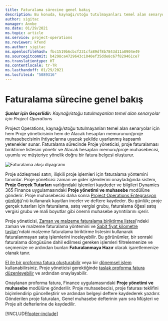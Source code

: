 ```yaml
---
title: Faturalama sürecine genel bakış
description: Bu konuda, kaynağı/stoğu tutulmayanları temel alan senaryolar için Project Operations uygulamasında faturalamaya genel bir bakış sağlanmaktadır.
author: sigitac
manager: Annbe
ms.date: 01/29/2021
ms.topic: article
ms.service: project-operations
ms.reviewer: kfend
ms.author: sigitac
ms.openlocfilehash: fbc1519b6cbcf231cfa89df8b7843d11a8904e49
ms.sourcegitcommit: b4298ca4729643c1040ef35dde8c67f829461ce7
ms.translationtype: HT
ms.contentlocale: tr-TR
ms.lasthandoff: 01/29/2021
ms.locfileid: "5089316"
---
```

# <a name="invoicing-process-overview"></a>Faturalama sürecine genel bakış

_**Şunlar için Geçerlidir:** Kaynağı/stoğu tutulmayanları temel alan senaryolar için Project Operations_

Project Operations, kaynağı/stoğu tutulmayanları temel alan senaryolar için hem Proje yöneticisinin hem de Alacak hesapları memurunun/proje muhasebecisinin ihtiyaçlarına uyacak şekilde uyarlanmış kapsamlı yetenekler sunar. Faturalama sürecinde Proje yöneticisi, proje faturalaması biriktirme listesini yönetir ve Alacak hesapları memuru/proje muhasebecisi, uyumlu ve müşteriye yönelik doğru bir fatura belgesi oluşturur.

![Faturalama akışı diyagramı](./media/invoicing-flow.png)

Proje sözleşmesi satırı, ilişkili proje işlemleri için faturalama yöntemini tanımlar. Proje yöneticisi zaman ve gider işlemlerini onayladığında sistem, **Proje Gerçek Tutarları** varlığındaki işlemleri kaydeder ve bilgileri Dynamics 365 Finance uygulamasındaki **Proje yönetimi ve muhasebe** modülüne gönderir. Proje muhasebecisi daha sonra [Project Operations Entegrasyon günlüğü](../project-accounting/project-operations-integration-journal.md)'nü kullanarak kayıtları inceler ve deftere kaydeder. Bu günlük; proje gerçek tutarları için faturalama, satış vergisi grubu, faturalama öğesi satış vergisi grubu ve mali boyutlar gibi önemli muhasebe ayrıntılarını içerir.

Proje yöneticisi, [Zaman ve malzeme faturalama biriktirme listesi](../proforma-invoicing/manage-billing-backlog.md#time-and-material-billing-backlog)'ndeki zaman ve malzeme faturalama yöntemini ve [Sabit fiyat kilometre taşları](../proforma-invoicing/manage-billing-backlog.md#fixed-price-milestones)'ndaki malzeme faturalama biriktirme listesini kullanarak faturalanmayan satış işlemlerini inceleyebilir. Bu görünümler, bir sonraki faturalama döngüsüne dahil edilmesi gereken işlemleri filtrelemenize ve seçmenize ve ardından bunları **Faturalanmaya Hazır** olarak işaretlemenize olanak tanır.

[El ile bir proforma fatura oluşturabilir](../proforma-invoicing/create-manual-proforma-invoice.md) veya bir [dönemsel işlem](../proforma-invoicing/configure-automated-invoice-creation.md) kullanabilirsiniz. Proje yöneticisi gerektiğinde [taslak proforma fatura düzenleyebilir](../proforma-invoicing/manage-proforma-invoice.md) ve ardından onaylayabilir.

Onaylanan proforma fatura, Finance uygulamasındaki **Proje yönetimi ve muhasebe** modülüne gönderilir. Proje muhasebecisi, proje faturası teklifini biçimlendirip güncelleştirir ve ardından belgeyi deftere kaydederek yazdırır. Gönderilen proje faturaları, Genel muhasebe defterinin yanı sıra Müşteri ve Proje alt defterlerine de kaydedilir.


[!INCLUDE[footer-include](../includes/footer-banner.md)]